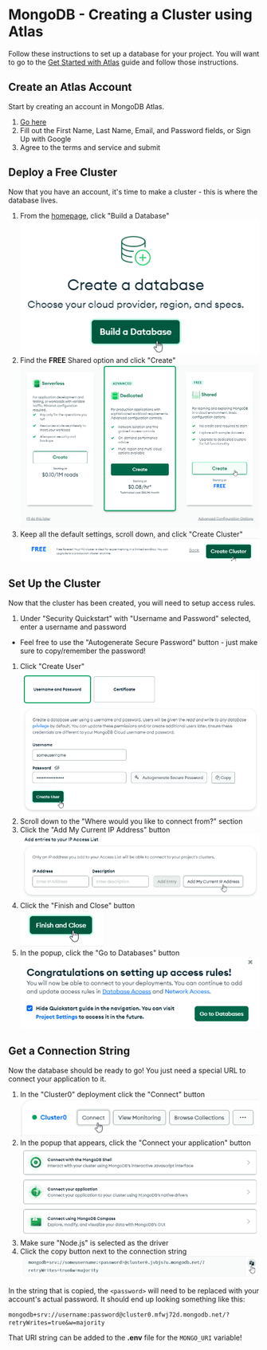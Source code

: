 # MongoDB - Creating a Cluster using Atlas
Follow these instructions to set up a database for your project. You will want to go to the [Get Started with Atlas](https://www.mongodb.com/docs/atlas/getting-started/) guide and follow those instructions.

## Create an Atlas Account
Start by creating an account in MongoDB Atlas.

1. [Go here](https://www.mongodb.com/cloud/atlas/register)
1. Fill out the First Name, Last Name, Email, and Password fields, or Sign Up with Google
1. Agree to the terms and service and submit

## Deploy a Free Cluster
Now that you have an account, it's time to make a cluster - this is where the database lives.

1. From the [homepage](https://cloud.mongodb.com/), click "Build a Database"  
    ![](Assets/AtlasBuildDb.png)
1. Find the **FREE** Shared option and click "Create"  
    ![](Assets/AtlasFreeSharedCreate.png)
1. Keep all the default settings, scroll down, and click "Create Cluster"  
    ![](Assets/AtlasCreateCluster.png)

## Set Up the Cluster
Now that the cluster has been created, you will need to setup access rules.

1. Under "Security Quickstart" with "Username and Password" selected, enter a username and password  
  - Feel free to use the "Autogenerate Secure Password" button - just make sure to copy/remember the password!
1. Click "Create User"  
    ![](Assets/AtlasAuthUser.png)
1. Scroll down to the "Where would you like to connect from?" section
1. Click the "Add My Current IP Address" button  
    ![](Assets/AtlasAddIp.png)
1. Click the "Finish and Close" button  
    ![](Assets/AtlasFinClose.png)
1. In the popup, click the "Go to Databases" button  
    ![](Assets/AtlasGoToDb.png)

## Get a Connection String
Now the database should be ready to go! You just need a special URL to connect your application to it.

1. In the "Cluster0" deployment click the "Connect" button  
    ![](Assets/AtlasConnect.png)
1. In the popup that appears, click the "Connect your application" button  
    ![](Assets/AtlasConnectApp.png)
1. Make sure "Node.js" is selected as the driver
1. Click the copy button next to the connection string  
    ![](Assets/AtlasCopyString.png)

In the string that is copied, the `<password>` will need to be replaced with your account's actual password. It should end up looking something like this:

```
mongodb+srv://username:password@cluster0.mfwj72d.mongodb.net/?retryWrites=true&w=majority
```

That URI string can be added to the **.env** file for the `MONGO_URI` variable!
